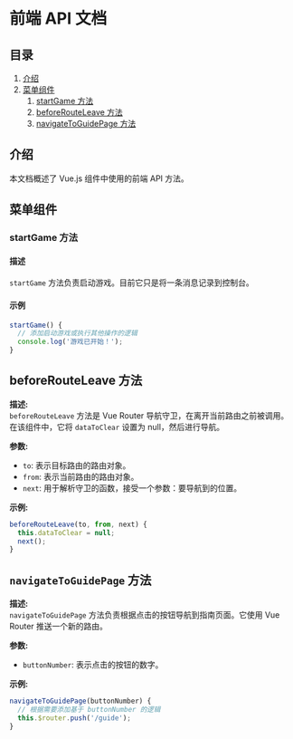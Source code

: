 # 前端 API 文档

## 目录

1. [介绍](#介绍)
2. [菜单组件](#菜单组件)
    1. [startGame 方法](#startgame-方法)
    2. [beforeRouteLeave 方法](#beforerouteleave-方法)
    3. [navigateToGuidePage 方法](#navigatetoguidepage-方法)

## 介绍

本文档概述了 Vue.js 组件中使用的前端 API 方法。

## 菜单组件

### startGame 方法

#### 描述

`startGame` 方法负责启动游戏。目前它只是将一条消息记录到控制台。

#### 示例

```javascript
startGame() {
  // 添加启动游戏或执行其他操作的逻辑
  console.log('游戏已开始！');
}
```
## beforeRouteLeave 方法

**描述:**  
`beforeRouteLeave` 方法是 Vue Router 导航守卫，在离开当前路由之前被调用。在该组件中，它将 `dataToClear` 设置为 null，然后进行导航。

**参数:**  
- `to`: 表示目标路由的路由对象。
- `from`: 表示当前路由的路由对象。
- `next`: 用于解析守卫的函数，接受一个参数：要导航到的位置。

**示例:**  
```javascript
beforeRouteLeave(to, from, next) {
  this.dataToClear = null;
  next();
}

```

## `navigateToGuidePage` 方法

**描述:**  
`navigateToGuidePage` 方法负责根据点击的按钮导航到指南页面。它使用 Vue Router 推送一个新的路由。

**参数:**  
- `buttonNumber`: 表示点击的按钮的数字。

**示例:**  
```javascript
navigateToGuidePage(buttonNumber) {
  // 根据需要添加基于 buttonNumber 的逻辑
  this.$router.push('/guide');
}
